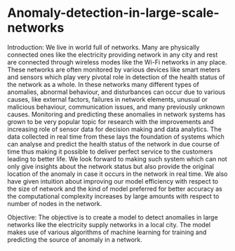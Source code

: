# Anomaly-detection-in-large-scale-networks
Introduction:
We live in world full of networks. Many are physically connected ones like the electricity providing network in any city and rest are connected through wireless modes like the Wi-Fi networks in any place.
These networks are often monitored by various devices like smart meters and sensors which play very pivotal role in detection of the health status of the network as a whole. In these networks many different types of anomalies, abnormal behaviour, and disturbances can occur due to various causes, like external factors, failures in network elements, unusual or malicious behaviour, communication issues, and many previously unknown causes. Monitoring and predicting these anomalies in network systems has grown to be very popular topic for research with the improvements and increasing role of sensor data for decision making and data analytics.
The data collected in real time from these lays the foundation of systems which can analyse and predict the health status of the network in due course of time thus making it possible to deliver perfect service to the customers leading to better life. 
We look forward to making such system which can not only give insights about the network status but also provide the original location of the anomaly in case it occurs in the network in real time. We also have given intuition about improving our model efficiency with respect to the size of network and the kind of model preferred for better accuracy as the computational complexity increases by large amounts with respect to number of nodes in the network.

Objective:
The objective is to create a model to detect anomalies in large networks like the electricity supply networks in a local city. The model makes use of various algorithms of machine learning for training and predicting the source of anomaly in a network.
